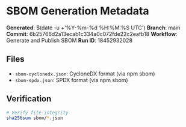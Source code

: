 # SBOM Generation Metadata

**Generated**: $(date -u +'%Y-%m-%d %H:%M:%S UTC')
**Branch**: main
**Commit**: 6b25766d2a13ecab1c334a0c072fde22c2eafb18
**Workflow**: Generate and Publish SBOM
**Run ID**: 18452932028

## Files

- `sbom-cyclonedx.json`: CycloneDX format (via npm sbom)
- `sbom-spdx.json`: SPDX format (via npm sbom)

## Verification

```bash
# Verify file integrity
sha256sum sbom/*.json
```
